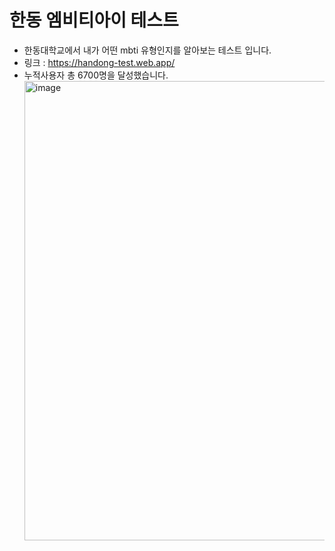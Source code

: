 # 한동 엠비티아이 테스트

- 한동대학교에서 내가 어떤 mbti 유형인지를 알아보는 테스트 입니다.
- 링크 : https://handong-test.web.app/
- 누적사용자 총 6700명을 달성했습니다.
  <img width="735" alt="image" src="https://user-images.githubusercontent.com/37920618/181559707-cb720a9a-5d1d-4ac0-b75c-cfe2f2fe9411.png">
